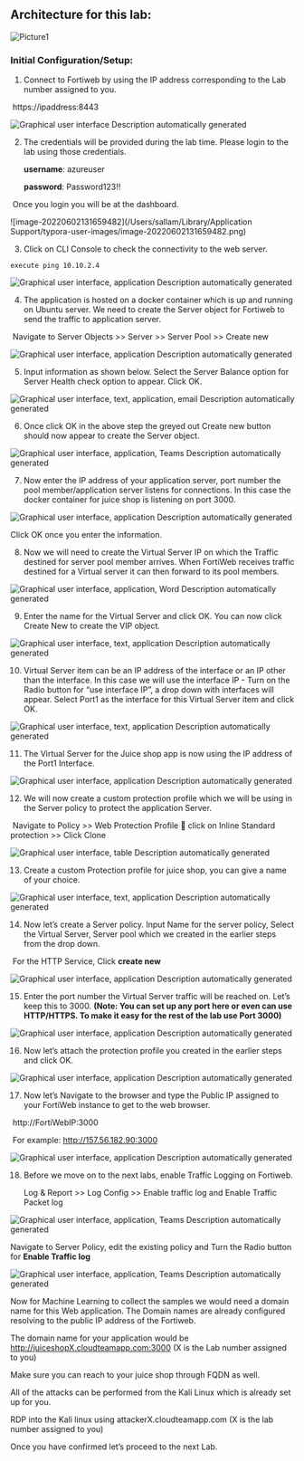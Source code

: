 ## Architecture for this lab:

![Picture1](Picture1.png)

### Initial Configuration/Setup:

1. Connect to Fortiweb by using the IP address corresponding to the Lab number assigned to you.

​		https://ipaddress:8443

![Graphical user interface  Description automatically generated](file:////Users/sallam/Library/Group%20Containers/UBF8T346G9.Office/TemporaryItems/msohtmlclip/clip_image002.png)

 

2. The credentials will be provided during the lab time. Please login to the lab using those credentials.

   **username**: azureuser

   **password**: Password123!!

​		Once you login you will be at the dashboard.

![image-20220602131659482](/Users/sallam/Library/Application Support/typora-user-images/image-20220602131659482.png)

3. Click on CLI Console to check the connectivity to the web server. 

```
execute ping 10.10.2.4
```

![Graphical user interface, application  Description automatically generated](file:////Users/sallam/Library/Group%20Containers/UBF8T346G9.Office/TemporaryItems/msohtmlclip/clip_image001.png)

4. The application is hosted on a docker container which is up and running on Ubuntu server. We need to create the Server object for Fortiweb to send the traffic to application server.

​		Navigate to Server Objects >> Server >> Server Pool >> Create new

![Graphical user interface, application  Description automatically generated](file:////Users/sallam/Library/Group%20Containers/UBF8T346G9.Office/TemporaryItems/msohtmlclip/clip_image001.png)

5. Input information as shown below. Select the Server Balance option for Server Health check option to appear. Click OK.

![Graphical user interface, text, application, email  Description automatically generated](file:////Users/sallam/Library/Group%20Containers/UBF8T346G9.Office/TemporaryItems/msohtmlclip/clip_image001.png)

 

6. Once click OK in the above step the greyed out Create new button should now appear to create the Server object.

![Graphical user interface, application, Teams  Description automatically generated](file:////Users/sallam/Library/Group%20Containers/UBF8T346G9.Office/TemporaryItems/msohtmlclip/clip_image002.png)

7. Now enter the IP address of your application server, port number the pool member/application server listens for connections. In this case the docker container for juice shop is listening on port 3000.

![Graphical user interface, application  Description automatically generated](file:////Users/sallam/Library/Group%20Containers/UBF8T346G9.Office/TemporaryItems/msohtmlclip/clip_image003.png)

Click OK once you enter the information.

8. Now we will need to create the Virtual Server IP on which the Traffic destined for server pool member arrives. When FortiWeb receives traffic destined for a Virtual server it can then forward to its pool members. 

![Graphical user interface, application, Word  Description automatically generated](file:////Users/sallam/Library/Group%20Containers/UBF8T346G9.Office/TemporaryItems/msohtmlclip/clip_image004.png)

 

9. Enter the name for the Virtual Server and click OK. You can now click Create New to create the VIP object. 

![Graphical user interface, text, application  Description automatically generated](file:////Users/sallam/Library/Group%20Containers/UBF8T346G9.Office/TemporaryItems/msohtmlclip/clip_image005.png)

 

10. Virtual Server item can be an IP address of the interface or an IP other than the interface. In this case we will use the interface IP - Turn on the Radio button for “use interface IP”, a drop down with interfaces will appear. Select Port1 as the interface for this Virtual Server item and click OK.

![Graphical user interface, text, application  Description automatically generated](file:////Users/sallam/Library/Group%20Containers/UBF8T346G9.Office/TemporaryItems/msohtmlclip/clip_image006.png)

11. The Virtual Server for the Juice shop app is now using the IP address of the Port1 Interface. 

![Graphical user interface, application  Description automatically generated](file:////Users/sallam/Library/Group%20Containers/UBF8T346G9.Office/TemporaryItems/msohtmlclip/clip_image007.png)

 

12. We will now create a custom protection profile which we will be using in the Server policy to protect the application Server. 

​		Navigate to Policy >> Web Protection Profile  click on Inline Standard 		protection >> Click Clone 

![Graphical user interface, table  Description automatically generated](file:////Users/sallam/Library/Group%20Containers/UBF8T346G9.Office/TemporaryItems/msohtmlclip/clip_image008.png)

13. Create a custom Protection profile for juice shop, you can give a name of your choice. 

![Graphical user interface, text, application  Description automatically generated](file:////Users/sallam/Library/Group%20Containers/UBF8T346G9.Office/TemporaryItems/msohtmlclip/clip_image009.png)

 

14. Now let’s create a Server policy. Input Name for the server policy, Select the Virtual Server, Server pool which we created in the earlier steps from the drop down. 

​	   For the HTTP Service, Click **create new**

![Graphical user interface, application  Description automatically generated](file:////Users/sallam/Library/Group%20Containers/UBF8T346G9.Office/TemporaryItems/msohtmlclip/clip_image010.png)

15. Enter the port number the Virtual Server traffic will be reached on. Let’s keep this to 3000. **(Note: You can set up any port here or even can use HTTP/HTTPS. To make it easy for the rest of the lab use Port 3000)** 

![Graphical user interface, application  Description automatically generated](file:////Users/sallam/Library/Group%20Containers/UBF8T346G9.Office/TemporaryItems/msohtmlclip/clip_image011.png)

 

16. Now let’s attach the protection profile you created in the earlier steps and click OK.

![Graphical user interface, application  Description automatically generated](file:////Users/sallam/Library/Group%20Containers/UBF8T346G9.Office/TemporaryItems/msohtmlclip/clip_image012.png)

 

17. Now let’s Navigate to the browser and type the Public IP assigned to your FortiWeb instance to get to the web browser.

​	   http://FortiWebIP:3000 

​	  For example: http://157.56.182.90:3000

![Graphical user interface, application  Description automatically generated](file:////Users/sallam/Library/Group%20Containers/UBF8T346G9.Office/TemporaryItems/msohtmlclip/clip_image013.png)

18. Before we move on to the next labs, enable Traffic Logging on Fortiweb. 

    Log & Report >> Log Config >> Enable traffic log and Enable Traffic Packet log

![Graphical user interface, application, Teams  Description automatically generated](file:////Users/sallam/Library/Group%20Containers/UBF8T346G9.Office/TemporaryItems/msohtmlclip/clip_image014.png)

Navigate to Server Policy, edit the existing policy and Turn the Radio button for **Enable Traffic log**

![Graphical user interface, application, Teams  Description automatically generated](file:////Users/sallam/Library/Group%20Containers/UBF8T346G9.Office/TemporaryItems/msohtmlclip/clip_image015.png)

Now for Machine Learning to collect the samples we would need a domain name for this Web application. The Domain names are already configured resolving to the public IP address of the Fortiweb. 

The domain name for your application would be http://juiceshopX.cloudteamapp.com:3000 (X is the Lab number assigned to you)

Make sure you can reach to your juice shop through FQDN as well.

All of the attacks can be performed from the Kali Linux which is already set up for you. 

RDP into the Kali linux using attackerX.cloudteamapp.com (X is the lab number assigned to you)

Once you have confirmed let’s proceed to the next Lab.